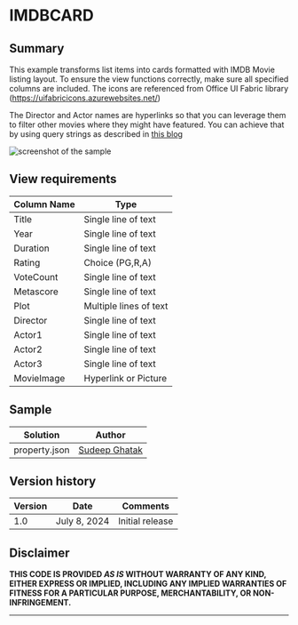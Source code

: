 # IMDBCARD

## Summary

This example transforms list items into cards formatted with IMDB Movie listing layout. To ensure the view functions correctly, make sure all specified columns are included. The icons are referenced from Office UI Fabric library (https://uifabricicons.azurewebsites.net/)

The Director and Actor names are hyperlinks so that you can leverage them to filter other movies where they might have featured. You can achieve that by using query strings as described in [this blog](https://sudeepghatak.com/using-hyperlinks-in-list-view-json-to-apply-filters/)

![screenshot of the sample](./assets/screenshot.jpg)

## View requirements

Column Name                 | Type
----------------------------|-----------------------------------------
Title                       | Single line of text
Year                        | Single line of text
Duration                    | Single line of text
Rating                      | Choice (PG,R,A)
VoteCount                   | Single line of text
Metascore                   | Single line of text
Plot                        | Multiple lines of text
Director                    | Single line of text
Actor1                      | Single line of text
Actor2                      | Single line of text
Actor3                      | Single line of text
MovieImage                  | Hyperlink or Picture



## Sample

Solution|Author
--------|---------
property.json | [Sudeep Ghatak](https://www.linkedin.com/in/sudeepghatak/) 

## Version history

Version|Date|Comments
-------|----|--------
1.0|July 8, 2024|Initial release

## Disclaimer
**THIS CODE IS PROVIDED *AS IS* WITHOUT WARRANTY OF ANY KIND, EITHER EXPRESS OR IMPLIED, INCLUDING ANY IMPLIED WARRANTIES OF FITNESS FOR A PARTICULAR PURPOSE, MERCHANTABILITY, OR NON-INFRINGEMENT.**

---


